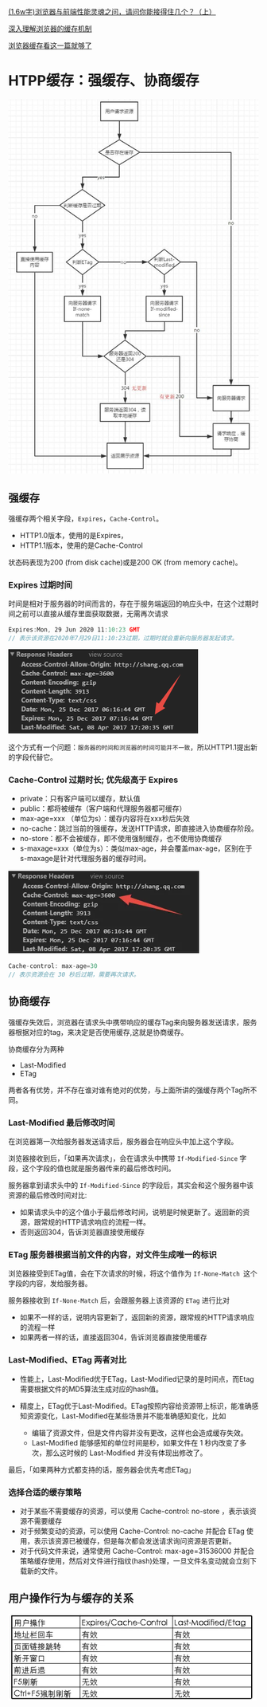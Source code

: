 [(1.6w字)浏览器与前端性能灵魂之问，请问你能接得住几个？（上）](https://juejin.im/post/6844904021308735502#heading-0)

[深入理解浏览器的缓存机制](https://www.jianshu.com/p/54cc04190252)

[浏览器缓存看这一篇就够了](https://segmentfault.com/a/1190000018717463)

# HTPP缓存：强缓存、协商缓存
![](/img/HTTP/缓存.jpg)


## 强缓存

强缓存两个相关字段，`Expires`，`Cache-Control`。
* HTTP1.0版本，使用的是Expires，
* HTTP1.1版本，使用的是Cache-Control

状态码表现为200 (from disk cache)或是200 OK (from memory cache)。


### Expires 过期时间
时间是相对于服务器的时间而言的，存在于服务端返回的响应头中，在这个过期时间之前可以直接从缓存里面获取数据，无需再次请求
  ```js
  Expires:Mon, 29 Jun 2020 11:10:23 GMT
  // 表示该资源在2020年7月29日11:10:23过期，过期时就会重新向服务器发起请求。
  ```

![](/img/HTTP/expires.png)

这个方式有一个问题：`服务器的时间和浏览器的时间可能并不一致`，所以HTTP1.1提出新的字段代替它。

### Cache-Control 过期时长; 优先级高于 Expires
* private：只有客户端可以缓存，默认值
* public：都将被缓存（客户端和代理服务器都可缓存）
* max-age=xxx （单位为s）：缓存内容将在xxx秒后失效
* no-cache：跳过当前的强缓存，发送HTTP请求，即直接进入协商缓存阶段。
* no-store：都不会被缓存，即不使用强制缓存，也不使用协商缓存
* s-maxage=xxx（单位为s）：类似max-age，并会覆盖max-age，区别在于s-maxage是针对代理服务器的缓存时间。

![](/img/HTTP/max-age.png)
```js
Cache-control: max-age=30 
// 表示资源会在 30 秒后过期，需要再次请求。
```

## 协商缓存
强缓存失效后，浏览器在请求头中携带响应的缓存Tag来向服务器发送请求，服务器根据对应的tag，来决定是否使用缓存,这就是协商缓存。

协商缓存分为两种
* Last-Modified
* ETag

两者各有优势，并不存在谁对谁有绝对的优势，与上面所讲的强缓存两个Tag所不同。

### Last-Modified 最后修改时间
在浏览器第一次给服务器发送请求后，服务器会在响应头中加上这个字段。

浏览器接收到后，「如果再次请求」，会在请求头中携带 `If-Modified-Since` 字段，这个字段的值也就是服务器传来的最后修改时间。

服务器拿到请求头中的 `If-Modified-Since` 的字段后，其实会和这个服务器中该资源的最后修改时间对比:
* 如果请求头中的这个值小于最后修改时间，说明是时候更新了。返回新的资源，跟常规的HTTP请求响应的流程一样。
* 否则返回304，告诉浏览器直接使用缓存



### ETag 服务器根据当前文件的内容，对文件生成唯一的标识
浏览器接受到ETag值，会在下次请求的时候，将这个值作为 `If-None-Match `这个字段的内容，发给服务器。

服务器接收到 `If-None-Match` 后，会跟服务器上该资源的 `ETag` 进行比对
* 如果不一样的话，说明内容更新了，返回新的资源，跟常规的HTTP请求响应的流程一样
* 如果两者一样的话，直接返回304，告诉浏览器直接使用缓存

### Last-Modified、ETag 两者对比
* 性能上，Last-Modified优于ETag，Last-Modified记录的是时间点，而Etag需要根据文件的MD5算法生成对应的hash值。

* 精度上，ETag优于Last-Modified。ETag按照内容给资源带上标识，能准确感知资源变化，Last-Modified在某些场景并不能准确感知变化，比如
  * 编辑了资源文件，但是文件内容并没有更改，这样也会造成缓存失效。
  * Last-Modified 能够感知的单位时间是秒，如果文件在 1 秒内改变了多次，那么这时候的 Last-Modified 并没有体现出修改了。

最后，「如果两种方式都支持的话，服务器会优先考虑ETag」


### 选择合适的缓存策略
* 对于某些不需要缓存的资源，可以使用 Cache-control: no-store ，表示该资源不需要缓存
* 对于频繁变动的资源，可以使用 Cache-Control: no-cache 并配合 ETag 使用，表示该资源已被缓存，但是每次都会发送请求询问资源是否更新。
* 对于代码文件来说，通常使用 Cache-Control: max-age=31536000 并配合策略缓存使用，然后对文件进行指纹(hash)处理，一旦文件名变动就会立刻下载新的文件。


## 用户操作行为与缓存的关系
![](/img/HTTP/用户行为与缓存关系.png)